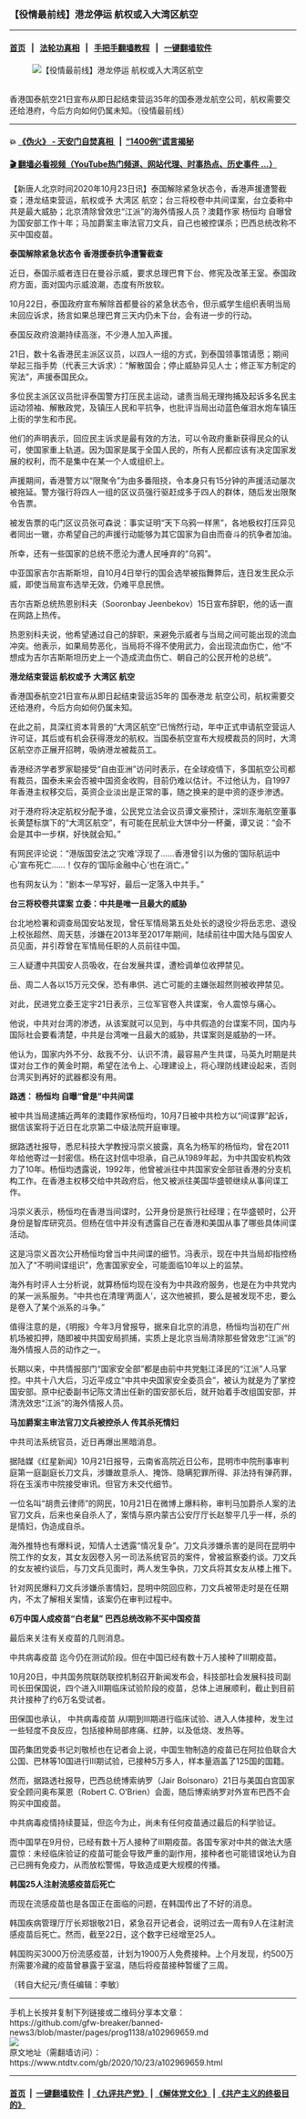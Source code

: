 ### 【役情最前线】港龙停运 航权或入大湾区航空
------------------------

#### [首页](https://github.com/gfw-breaker/banned-news3/blob/master/README.md) &nbsp;&nbsp;|&nbsp;&nbsp; [法轮功真相](https://github.com/begood0513/basic/blob/master/README.md)  &nbsp;&nbsp;|&nbsp;&nbsp; [手把手翻墙教程](https://github.com/gfw-breaker/guides/wiki)  &nbsp;&nbsp;|&nbsp;&nbsp; [一键翻墙软件](https://github.com/gfw-breaker/nogfw/blob/master/README.md)  



<div><div class="featured_image">
 <figure>
  <img alt="【役情最前线】港龙停运 航权或入大湾区航空" src="https://i.ntdtv.com/assets/uploads/2020/10/maxresdefault-2-34-800x450.jpg"/>
 </figure><br/>
 <span class="caption">
  香港国泰航空21日宣布从即日起结束营运35年的国泰港龙航空公司，航权需要交还给港府，今后方向如何仍属未知。（役情最前线）
 </span>
</div>
</div><hr/>

#### 💥 [《伪火》 - 天安门自焚真相 ](http://158.247.195.190:10000/videos/blog/weihuo.html)&nbsp; |&nbsp; [“1400例”谎言揭秘  ](http://158.247.195.190:10000/videos/blog/jiexi1400.html)

#### [ 🎬  翻墙必看视频（YouTube热门频道、网站代理、时事热点、历史事件 ...）](https://github.com/gfw-breaker/links/blob/master/banned.md)

<div><div class="post_content" itemprop="articleBody">
 <p>
  【新唐人北京时间2020年10月23日讯】泰国解除紧急状态令，香港声援遭警截查；港龙结束营运，航权或予
  <ok href="https://www.ntdtv.com/gb/大湾区.htm">
   大湾区
  </ok>
  航空；台三将校卷中共间谍案，台立委称中共是最大威胁；北京清除曾效忠“江派”的海外情报人员？澳籍作家
  <ok href="https://www.ntdtv.com/gb/杨恒均.htm">
   杨恒均
  </ok>
  自曝曾为国安部工作十年；马加爵案主审法官刀文兵，自己也被控谋杀；巴西总统改称不买中国疫苗。
 </p>
 <div class="video_fit_container">
 </div>
 <p>
  <strong>
   泰国解除紧急状态令 香港援泰抗争遭警截查
  </strong>
 </p>
 <p>
  近日，泰国示威者连日在曼谷示威，要求总理巴育下台、修宪及改革王室。泰国政府方面，面对国内示威浪潮，态度有所放软。
 </p>
 <p>
  10月22日，泰国政府宣布解除首都曼谷的紧急状态令，但示威学生组织表明当局未回应诉求，扬言如果总理巴育三天内仍未下台，会有进一步的行动。
 </p>
 <p>
  泰国反政府浪潮持续高涨，不少港人加入声援。
 </p>
 <p>
  21日，数十名香港民主派区议员，以四人一组的方式，到泰国领事馆请愿；期间举起三指手势（代表三大诉求）：“解散国会；停止威胁异见人士；修正军方制定的宪法”，声援泰国民众。
 </p>
 <p>
  多位民主派区议员批评泰国警方打压民主运动，谴责当局无理拘捕及起诉多名民主运动领袖、解散政党，及镇压人民和平抗争，也批评当局出动蓝色催泪水炮车镇压上街的学生和市民。
 </p>
 <p>
  他们的声明表示，回应民主诉求是最有效的方法，可以令政府重新获得民众的认可，使国家重上轨道。因为国家是属于全国人民的，所有人民都应该有决定国家发展的权利，而不是集中在某一个人或组织上。
 </p>
 <p>
  声援期间，香港警方以“限聚令”为由多番阻挠，令本身只有15分钟的声援活动屡次被拖延。警方强行将四人一组的区议员强行驱赶成多于四人的群体，随后发出限聚令告票。
 </p>
 <p>
  被发告票的屯门区议员张可森说：事实证明“天下乌鸦一样黑”，各地极权打压异见者同出一辙，亦希望自己的声援行动能够为其它国家为自由而奋斗的抗争者加油。
 </p>
 <p>
  所幸，还有一些国家的总统不愿沦为遭人民唾弃的“乌鸦”。
 </p>
 <p>
  中亚国家吉尔吉斯斯坦，自10月4日举行的国会选举被指舞弊后，连日发生民众示威，即使当局宣布选举无效，仍难平息民愤。
 </p>
 <p>
  吉尔吉斯总统热恩别科夫（Sooronbay Jeenbekov）15日宣布辞职，他的话一直在网路上热传。
 </p>
 <p>
  热恩别科夫说，他希望通过自己的辞职，来避免示威者与当局之间可能出现的流血冲突。他表示，如果局势恶化，当局将不得不使用武力，会出现流血伤亡，他“不想成为吉尔吉斯斯坦历史上一个造成流血伤亡、朝自己的公民开枪的总统”。
 </p>
 <p>
  <strong>
   港龙结束营运 航权或予
   <ok href="https://www.ntdtv.com/gb/大湾区.htm">
    大湾区
   </ok>
   航空
  </strong>
 </p>
 <p>
  香港国泰航空21日宣布从即日起结束营运35年的
  <ok href="https://www.ntdtv.com/gb/国泰港龙.htm">
   国泰港龙
  </ok>
  航空公司，航权需要交还给港府，今后方向如何仍属未知。
 </p>
 <p>
  在此之前，具深红资本背景的“大湾区航空”已悄然行动，年中正式申请航空营运人许可证，其后或有机会获得港龙的航权。当国泰航空宣布大规模裁员的同时，大湾区航空亦正展开招聘，吸纳港龙被裁员工。
 </p>
 <p>
  香港经济学者罗家聪接受“自由亚洲”访问时表示，在全球疫情下，多国航空公司都有裁员，国泰未来会否被中国资金收购，目前仍难以估计。不过他认为，自1997年香港主权移交后，英资企业淡出是正常的事，随之换来的是中资的逐步渗透。
 </p>
 <p>
  对于港府将决定航权分配予谁，公民党立法会议员谭文豪预计，深圳东海航空董事长黄楚标旗下的“大湾区航空”，有可能在民航业大饼中分一杯羹，谭又说：“会不会是其中一步棋，好快就会知。”
 </p>
 <p>
  有网民评论说：“港版国安法之‘灾难’浮现了……香港曾引以为傲的‘国际航运中心’宣布死亡……！仅存的‘国际金融中心’也在消亡。”
 </p>
 <p>
  也有网友认为：“剧本一早写好，最后一定落入中共手。”
 </p>
 <p>
  <strong>
   台三将校卷共谍案 立委：中共是唯一且最大的威胁
  </strong>
 </p>
 <p>
  台北地检署和调查局国安站发现，曾任军情局第五处处长的退役少将岳志忠、退役上校张超然、周天慈，涉嫌在2013年至2017年期间，陆续前往中国大陆与国安人员见面，并引荐曾在军情局任职的人员前往中国。
 </p>
 <p>
  三人疑遭中共国安人员吸收，在台发展共谍，遭检调单位收押禁见。
 </p>
 <p>
  岳、周二人各以15万元交保，恐有串供、逃亡可能的主嫌张超然则被收押禁见。
 </p>
 <p>
  对此，民进党立委王定宇21日表示，三位军官卷入共谍案，令人震惊与痛心。
 </p>
 <p>
  他说，中共对台湾的渗透，从该案就可以见到，与中共假造的台谍案不同，国内与国际社会要看清楚，中共是台湾唯一且最大的威胁，共谍案则是威胁的一环。
 </p>
 <p>
  他认为，国家内外不分、敌我不分、认识不清，最容易产生共谍，马英九时期是共谍对台工作的黄金时期，希望在法令上、心理建设上，将心理防线建设起来，否则台湾买到再好的武器都没有用。
 </p>
 <p>
  <strong>
   路透：
   <ok href="https://www.ntdtv.com/gb/杨恒均.htm">
    杨恒均
   </ok>
   自曝“曾是”中共间谍
  </strong>
 </p>
 <p>
  被中共当局逮捕近两年的澳籍作家杨恒均，10月7日被中共检方以“间谍罪”起诉，据信该案将于近日在北京第二中级法院开庭审理。
 </p>
 <p>
  据路透社报导，悉尼科技大学教授冯崇义披露，真名为杨军的杨恒均，曾在2011年给他寄过一封密信。杨在这封信中坦承，自己从1989年起，为中共国安机构效力了10年。杨恒均透露说，1992年，他曾被派往中共国家安全部驻香港的分支机构工作。在香港主权移交给中共政府后，他又被派往美国华盛顿继续从事间谍工作。
 </p>
 <p>
  冯崇义表示，杨恒均在香港当间谍时，公开身份是旅行社经理；在华盛顿时，公开身份是智库研究员。但杨在信中并没有透露自己在香港和美国从事了哪些具体间谍活动。
 </p>
 <p>
  这是冯崇义首次公开杨恒均曾当中共间谍的细节。冯表示，现在中共当局却指控杨加入了“不明间谍组识”，危害国家安全，可能面临10年以上的监禁。
 </p>
 <p>
  海外有时评人士分析说，就算杨恒均现在没有为中共政府服务，也是在为中共党内的某一派系服务。“中共也在清理‘两面人’，这次他被抓，要么是被发现不忠，要么是卷入了某个派系的斗争。”
 </p>
 <p>
  值得注意的是，《明报》今年3月曾报导，据来自北京的消息，杨恒均当初在广州机场被扣押，随即被中共国安局抓捕，实质上是北京当局清除那些曾效忠“江派”的海外情报人员的动作之一。
 </p>
 <p>
  长期以来，中共情报部门“国家安全部”都是由前中共党魁江泽民的“江派”人马掌控。中共十八大后，习近平成立“中共中央国家安全委员会”，被认为就是为了掌控国安部。原中纪委副书记陈文清出任新的国安部长后，就开始着手改组国安部，并清洗效忠“江派”的海外情报人员。
 </p>
 <p>
  <strong>
   马加爵案主审法官刀文兵被控杀人 传其杀死情妇
  </strong>
 </p>
 <p>
  中共司法系统官员，近日再爆出黑暗消息。
 </p>
 <p>
  据陆媒《红星新闻》10月21日报导，云南省高院近日公布，昆明市中院刑事审判庭第一庭副庭长刀文兵，涉嫌故意杀人、掩饰、隐瞒犯罪所得、非法持有弹药罪，将在玉溪市中院接受审讯。但官方未交代细节。
 </p>
 <p>
  一位名叫“胡贵云律师”的网民，10月21日在微博上爆料称，审判马加爵杀人案的法官刀文兵，后来也亲自杀人了，案情与原内蒙古公安厅厅长赵黎平几乎一样，杀的是情妇，伪造成自杀。
 </p>
 <p>
  海外推特也有爆料说，知情人士透露“情况复杂”。刀文兵涉嫌杀害的是同在昆明中院工作的女友，其女友因卷入另一司法系统官员的案件，曾被监察委约谈。刀文兵的女友被约谈后，与刀文兵见面时，两人发生争执，刀文兵将其女友从楼上推下。
 </p>
 <p>
  针对网民爆料刀文兵涉嫌杀害情妇，昆明中院回应称，刀文兵被带走时是在任期内，不太了解相关案情，该案仍在审判过程中。
 </p>
 <p>
  <strong>
   6万中国人成疫苗“白老鼠” 巴西总统改称不买中国疫苗
  </strong>
 </p>
 <p>
  最后来关注有关疫苗的几则消息。
 </p>
 <p>
  <ok href="https://www.ntdtv.com/gb/中共病毒疫苗.htm">
   中共病毒疫苗
  </ok>
  迄今仍在测试阶段。但在中国已经有数十万人接种了III期疫苗。
 </p>
 <p>
  10月20日，中共国务院联防联控机制召开新闻发布会，科技部社会发展科技司副司长田保国说，四个进入III期临床试验阶段的疫苗，总体上进展顺利，截止到目前共计接种了约6万名受试者。
 </p>
 <p>
  田保国也承认，
  <ok href="https://www.ntdtv.com/gb/中共病毒疫苗.htm">
   中共病毒疫苗
  </ok>
  从I期到III期进行临床试验、进入人体接种，发生过一些轻度不良反应，包括接种局部疼痛、红肿，以及低烧、发热等。
 </p>
 <p>
  国药集团党委书记刘敬桢也在记者会上说，中国生物制造的疫苗已在阿拉伯联合大公国、巴林等10国进行III期试验，已接种5万多人，样本量涵盖了125国的国籍。
 </p>
 <p>
  然而，据路透社报导，巴西总统博索纳罗（Jair Bolsonaro）21日与美国白宫国家安全顾问奥布莱恩（Robert C. O’Brien）会面，随后博索纳罗对外宣布巴西不会购买中国疫苗。
 </p>
 <p>
  中共病毒疫情持续蔓延，但迄今为止，尚未有任何疫苗通过最后的科学验证。
 </p>
 <p>
  而中国早在9月份，已经有数十万人接种了III期疫苗。各国专家对中共的做法大感震惊：未经临床验证的疫苗可能会导致严重的副作用，接种者也可能错误地认为自己已拥有免疫力，从而放松警惕，导致造成更大规模的传播。
 </p>
 <p>
  <strong>
   韩国25人注射流感疫苗后死亡
  </strong>
 </p>
 <p>
  而现在流感疫苗也是各国正在面临的问题，在韩国传出了不好的消息。
 </p>
 <p>
  韩国疾病管理厅厅长郑银敬21日，紧急召开记者会，说明过去一周有9人在注射流感疫苗后死亡。然而，截至22日，这个数字已经增至25人。
 </p>
 <p>
  韩国购买3000万份流感疫苗，计划为1900万人免费接种。上个月发现，约500万剂需要冷藏的疫苗曾暴露于室温，随后将疫苗接种暂缓了三周。
 </p>
 <p>
  （转自大纪元/责任编辑：李敏）
 </p>
 <div class="single_ad">
 </div>
</div>
</div>
<hr/>
手机上长按并复制下列链接或二维码分享本文章：<br/>
https://github.com/gfw-breaker/banned-news3/blob/master/pages/prog1138/a102969659.md <br/>
<a href='https://github.com/gfw-breaker/banned-news3/blob/master/pages/prog1138/a102969659.md'><img src='https://github.com/gfw-breaker/banned-news3/blob/master/pages/prog1138/a102969659.md.png'/></a> <br/>
原文地址（需翻墙访问）：https://www.ntdtv.com/gb/2020/10/23/a102969659.html


------------------------
#### [首页](https://github.com/gfw-breaker/banned-news3/blob/master/README.md) &nbsp;|&nbsp; [一键翻墙软件](https://github.com/gfw-breaker/nogfw/blob/master/README.md) &nbsp;| [《九评共产党》](https://github.com/gfw-breaker/9ping.md/blob/master/README.md#九评之一评共产党是什么) | [《解体党文化》](https://github.com/gfw-breaker/jtdwh.md/blob/master/README.md) | [《共产主义的终极目的》](https://github.com/gfw-breaker/gczydzjmd.md/blob/master/README.md)


<img src='http://gfw-breaker.win/banned-news3/pages/prog1138/a102969659.md' width='0px' height='0px'/>